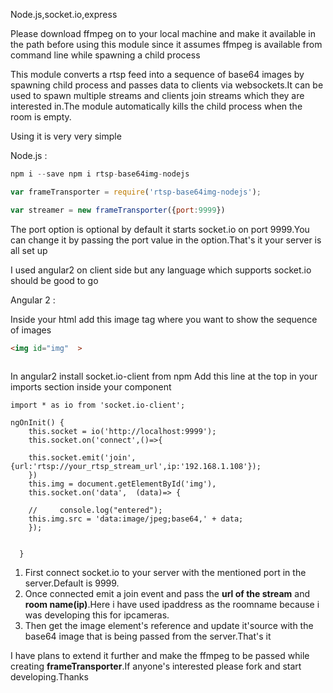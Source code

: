 Node.js,socket.io,express

Please download ffmpeg on to your local machine and make it available in the path before using this module since it assumes ffmpeg is available from command line while spawning a child process

This module converts a rtsp feed into a sequence of base64 images by spawning child process and passes data to clients via websockets.It can be used to spawn multiple streams and clients join streams
which they are interested in.The module automatically kills the child process when the room is empty.


Using it is very very simple

Node.js : 

```node.js
npm i --save npm i rtsp-base64img-nodejs

var frameTransporter = require('rtsp-base64img-nodejs');

var streamer = new frameTransporter({port:9999})

```

The port option is optional by default it starts socket.io on port 9999.You can change it by passing the port value in the option.That's it your server is all set up


I used angular2 on client side but any language which supports socket.io should be good to go

Angular 2 :

Inside your html add this image tag where you want to show the sequence of images 

```html
<img id="img"  >
 
```

In angular2 install socket.io-client from npm
Add this line at the top in your imports section inside your component 
```es6
import * as io from 'socket.io-client';
```


```es6
ngOnInit() {
    this.socket = io('http://localhost:9999');
    this.socket.on('connect',()=>{
    
    this.socket.emit('join',{url:'rtsp://your_rtsp_stream_url',ip:'192.168.1.108'});
    })
    this.img = document.getElementById('img'),
    this.socket.on('data',  (data)=> {
        
    //     console.log("entered");
    this.img.src = 'data:image/jpeg;base64,' + data;
    });


  }
```

1) First connect socket.io to your server with the mentioned port in the server.Default is 9999.
2) Once connected emit a join event and pass the <b>url of the stream</b> and <b>room name(ip)</b>.Here i have used ipaddress as the roomname because i was developing this for ipcameras.
3) Then get the image element's reference and update it'source with the base64 image that is being passed from the server.That's it

I have plans to extend it further and make the ffmpeg to be passed while creating <b>frameTransporter</b>.If anyone's interested please fork and start developing.Thanks



